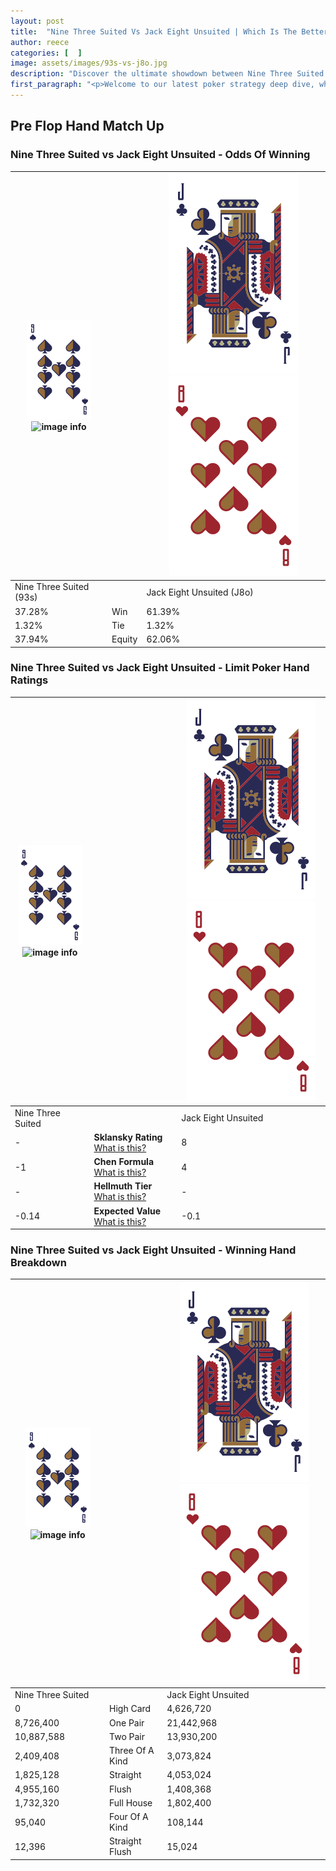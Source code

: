 ```yaml
---
layout: post
title:  "Nine Three Suited Vs Jack Eight Unsuited | Which Is The Better Hand In Poker? A Complete Guide"
author: reece
categories: [  ]
image: assets/images/93s-vs-j8o.jpg
description: "Discover the ultimate showdown between Nine Three Suited and Jack Eight Unsuited in poker! Uncover the odds, strategies, and scenarios where one hand triumphs over the other. Get ready to up your poker game with this thrilling analysis."
first_paragraph: "<p>Welcome to our latest poker strategy deep dive, where we're pitting two distinct hands against each other in a high-stakes showdown: Nine Three Suited vs Jack Eight Unsuited.</p><p>In the dynamic world of poker, every decision counts, and knowing which hand holds the upper hand is key to your success at the table.</p><p>In this article, we'll dissect these two hands, explore the scenarios where one dominates the other, and equip you with the knowledge to make strategic choices that can tip the odds in your favor.</p><p>Get ready to unravel the intriguing dynamics of these poker hands and elevate your game to new heights.</p>"
---
```




[comment]: # (sp0)

## Pre Flop Hand Match Up

<div class="table hand-ratings" markdown="1"> 



### Nine Three Suited vs Jack Eight Unsuited - Odds Of Winning


    
| ![image info](assets/images/hand1/9.png) ![image info](assets/images/hand1/3s.png) |  | ![image info](assets/images/hand2/J.png) ![image info](assets/images/hand2/8o.png) |
| -------- | -------- | -------- |
| Nine Three Suited (93s) |  | Jack Eight Unsuited (J8o) |
| 37.28% | Win | 61.39% |
| 1.32% | Tie | 1.32% |
| 37.94% | Equity | 62.06% |




[comment]: # (sp1)



### Nine Three Suited vs Jack Eight Unsuited - Limit Poker Hand Ratings


    
| ![image info](assets/images/hand1/9.png) ![image info](assets/images/hand1/3s.png) |  | ![image info](assets/images/hand2/J.png) ![image info](assets/images/hand2/8o.png) |
| -------- | -------- | -------- |
| Nine Three Suited |  | Jack Eight Unsuited |
| - | **Sklansky Rating** [What is this?](/sklansky-rating-explained) | 8 |
| -1 | **Chen Formula** [What is this?](/chen-formula-explained) | 4 |
| - | **Hellmuth Tier** [What is this?](/Hellmuth-tier-explained) | - |
| -0.14 | **Expected Value** [What is this?](/expected-value-explained) | -0.1 |




[comment]: # (sp2)



### Nine Three Suited vs Jack Eight Unsuited - Winning Hand Breakdown


    
| ![image info](assets/images/hand1/9.png) ![image info](assets/images/hand1/3s.png) |  | ![image info](assets/images/hand2/J.png) ![image info](assets/images/hand2/8o.png) |
| -------- | -------- | -------- |
| Nine Three Suited |  | Jack Eight Unsuited |
| 0 | High Card | 4,626,720 |
| 8,726,400 | One Pair | 21,442,968 |
| 10,887,588 | Two Pair | 13,930,200 |
| 2,409,408 | Three Of A Kind | 3,073,824 |
| 1,825,128 | Straight | 4,053,024 |
| 4,955,160 | Flush | 1,408,368 |
| 1,732,320 | Full House | 1,802,400 |
| 95,040 | Four Of A Kind | 108,144 |
| 12,396 | Straight Flush | 15,024 |




[comment]: # (sp3)



</div>

[comment]: # (sp4)



[comment]: # (sp5)

